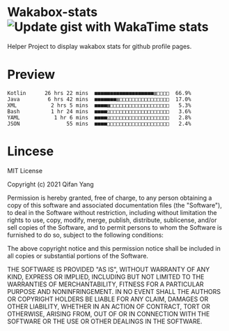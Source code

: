  # Wakabox-stats ![Update gist with WakaTime stats](https://github.com/underwindfall/wakabox-stats/workflows/Update%20gist%20with%20WakaTime%20stats/badge.svg)

  Helper Project to display wakabox stats for github profile pages. 
 # Preview 
  
  ```  
 Kotlin      26 hrs 22 mins  ■■■■■■■■■■■■■■■■■■■▥□□□□  66.9%
Java         6 hrs 42 mins  ■■■■■■■▥□□□□□□□□□□□□□□□□  17.0%
XML           2 hrs 5 mins  ■■■■▦□□□□□□□□□□□□□□□□□□□   5.3%
Bash          1 hr 24 mins  ■■■■◱□□□□□□□□□□□□□□□□□□□   3.6%
YAML           1 hr 6 mins  ■■■■◱□□□□□□□□□□□□□□□□□□□   2.8%
JSON               55 mins  ■■■■□□□□□□□□□□□□□□□□□□□□   2.4% 
 ``` 
  
 
 # Lincese 

  MIT License

  Copyright (c) 2021 Qifan Yang
  
  Permission is hereby granted, free of charge, to any person obtaining a copy
  of this software and associated documentation files (the "Software"), to deal
  in the Software without restriction, including without limitation the rights
  to use, copy, modify, merge, publish, distribute, sublicense, and/or sell
  copies of the Software, and to permit persons to whom the Software is
  furnished to do so, subject to the following conditions:
  
  The above copyright notice and this permission notice shall be included in all
  copies or substantial portions of the Software.
  
  THE SOFTWARE IS PROVIDED "AS IS", WITHOUT WARRANTY OF ANY KIND, EXPRESS OR
  IMPLIED, INCLUDING BUT NOT LIMITED TO THE WARRANTIES OF MERCHANTABILITY,
  FITNESS FOR A PARTICULAR PURPOSE AND NONINFRINGEMENT. IN NO EVENT SHALL THE
  AUTHORS OR COPYRIGHT HOLDERS BE LIABLE FOR ANY CLAIM, DAMAGES OR OTHER
  LIABILITY, WHETHER IN AN ACTION OF CONTRACT, TORT OR OTHERWISE, ARISING FROM,
  OUT OF OR IN CONNECTION WITH THE SOFTWARE OR THE USE OR OTHER DEALINGS IN THE
  SOFTWARE.
